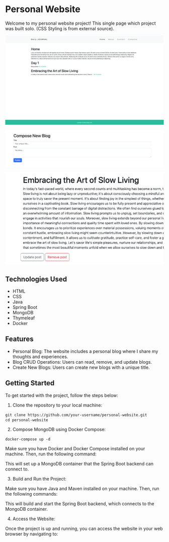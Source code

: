 # Personal Website

Welcome to my personal website project! This single page which project was built solo. (CSS Styling is from external source).

![img.png](img.png)

![img_1.png](img_1.png)

![img_2.png](img_2.png)


## Technologies Used

- HTML
- CSS
- Java
- Spring Boot
- MongoDB
- Thymeleaf
- Docker

## Features

- Personal Blog: The website includes a personal blog where I share my thoughts and experiences.
- Blog CRUD Operations: Users can read, remove, and update blogs.
- Create New Blogs: Users can create new blogs with a unique title.

## Getting Started

To get started with the project, follow the steps below:

1. Clone the repository to your local machine:

```
git clone https://github.com/your-username/personal-website.git
cd personal-website
```

2. Compose MongoDB using Docker Compose:

```
docker-compose up -d
```

Make sure you have Docker and Docker Compose installed on your machine. Then, run the following command:


This will set up a MongoDB container that the Spring Boot backend can connect to.

3. Build and Run the Project:

Make sure you have Java and Maven installed on your machine. Then, run the following commands:


This will build and start the Spring Boot backend, which connects to the MongoDB container.

4. Access the Website:

Once the project is up and running, you can access the website in your web browser by navigating to:

